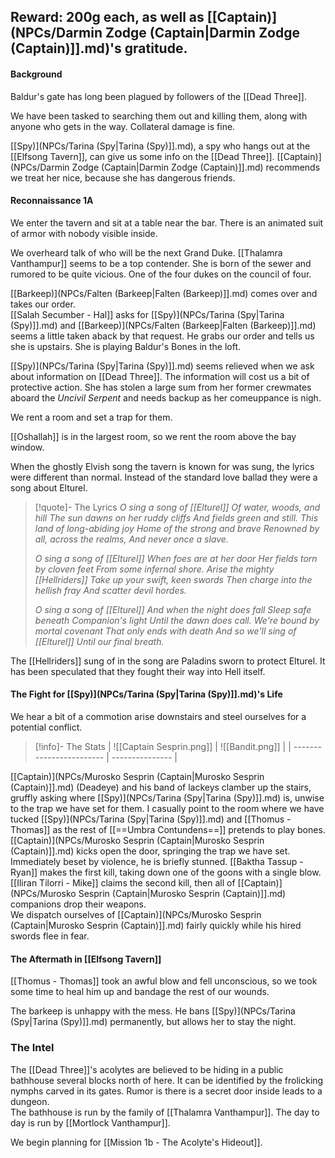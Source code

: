 ## Reward: 200g each, as well as [[Captain)](NPCs/Darmin Zodge (Captain|Darmin Zodge (Captain)]].md)'s gratitude.

#### Background
Baldur's gate has long been plagued by followers of the [[Dead Three]].  

We have been tasked to searching them out and killing them, along with anyone who gets in the way.  Collateral damage is fine.  

[[Spy)](NPCs/Tarina (Spy|Tarina (Spy)]].md), a spy who hangs out at the [[Elfsong Tavern]], can give us some info on the [[Dead Three]].  [[Captain)](NPCs/Darmin Zodge (Captain|Darmin Zodge (Captain)]].md) recommends we treat her nice, because she has dangerous friends.

#### Reconnaissance 1A
We enter the tavern and sit at a table near the bar.  There is an animated suit of armor with nobody visible inside.

We overheard talk of who will be the next Grand Duke.  [[Thalamra Vanthampur]] seems to be a top contender.  She is born of the sewer and rumored to be quite vicious.  One of the four dukes on the council of four.  

[[Barkeep)](NPCs/Falten (Barkeep|Falten (Barkeep)]].md) comes over and takes our order.  
[[Salah Secumber - Hal]] asks for [[Spy)](NPCs/Tarina (Spy|Tarina (Spy)]].md) and [[Barkeep)](NPCs/Falten (Barkeep|Falten (Barkeep)]].md) seems a little taken aback by that request.  He grabs our order and tells us she is upstairs.  She is playing Baldur's Bones in the loft.  

[[Spy)](NPCs/Tarina (Spy|Tarina (Spy)]].md) seems relieved when we ask about information on [[Dead Three]].  The information will cost us a bit of protective action.  She has stolen a large sum from her former crewmates aboard the *Uncivil Serpent* and needs backup as her comeuppance is nigh.

We rent a room and set a trap for them.

[[Oshallah]] is in the largest room, so we rent the room above the bay window.

When the ghostly Elvish song the tavern is known for was sung, the lyrics were different than normal.  Instead of the standard love ballad they were a song about Elturel.

> [!quote]- The Lyrics
> *O sing a song of [[Elturel]]*
*Of water, woods, and hill*
*The sun dawns on her ruddy cliffs*
*And fields green and still.*
*This land of long-abiding joy*
*Home of the strong and brave*
*Renowned by all, across the realms,*
*And never once a slave.*
>
>*O sing a song of [[Elturel]]*
*When foes are at her door*
*Her fields torn by cloven feet*
*From some infernal shore.*
*Arise the mighty [[Hellriders]]*
*Take up your swift, keen swords*
*Then charge into the hellish fray*
*And scatter devil hordes.*
>
>*O sing a song of [[Elturel]]*
*And when the night does fall*
*Sleep safe beneath Companion's light*
*Until the dawn does call.*
*We're bound by mortal covenant*
*That only ends with death*
*And so we'll sing of [[Elturel]]*
*Until our final breath.*

The [[Hellriders]] sung of in the song are Paladins sworn to protect Elturel.  It has been speculated that they fought their way into Hell itself.

#### The Fight for [[Spy)](NPCs/Tarina (Spy|Tarina (Spy)]].md)'s Life
We hear a bit of a commotion arise downstairs and steel ourselves for a potential conflict.

> [!info]- The Stats
| ![[Captain Sesprin.png]] | ![[Bandit.png]] |
| ------------------------ | --------------- |

[[Captain)](NPCs/Murosko Sesprin (Captain|Murosko Sesprin (Captain)]].md) (Deadeye) and his band of lackeys clamber up the stairs, gruffly asking where [[Spy)](NPCs/Tarina (Spy|Tarina (Spy)]].md) is, unwise to the trap we have set for them.  I casually point to the room where we have tucked [[Spy)](NPCs/Tarina (Spy|Tarina (Spy)]].md) and [[Thomus - Thomas]] as the rest of [[==Umbra Contundens==]]  pretends to play bones.
[[Captain)](NPCs/Murosko Sesprin (Captain|Murosko Sesprin (Captain)]].md) kicks open the door, springing the trap we have set.  Immediately beset by violence, he is briefly stunned.
[[Baktha Tassup - Ryan]] makes the first kill, taking down one of the goons with a single blow.  
[[Iliran Tilorri - Mike]] claims the second kill, then all of [[Captain)](NPCs/Murosko Sesprin (Captain|Murosko Sesprin (Captain)]].md) companions drop their weapons.  
We dispatch ourselves of [[Captain)](NPCs/Murosko Sesprin (Captain|Murosko Sesprin (Captain)]].md) fairly quickly while his hired swords flee in fear.

#### The Aftermath in [[Elfsong Tavern]]
[[Thomus - Thomas]] took an awful blow and fell unconscious, so we took some time to heal him up and bandage the rest of our wounds.  

The barkeep is unhappy with the mess.  He bans [[Spy)](NPCs/Tarina (Spy|Tarina (Spy)]].md) permanently, but allows her to stay the night.

### The Intel 
The [[Dead Three]]'s acolytes are believed to be hiding in a public bathhouse several blocks north of here.  It can be identified by the frolicking nymphs carved in its gates.  Rumor is there is a secret door inside leads to a dungeon.  
The bathhouse is run by the family of [[Thalamra Vanthampur]].  The day to day is run by [[Mortlock Vanthampur]].

We begin planning for [[Mission 1b - The Acolyte's Hideout]].

